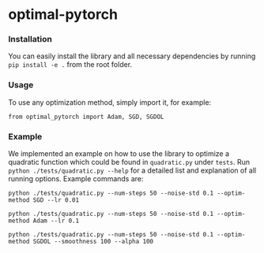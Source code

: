 # optimal-pytorch

### Installation

You can easily install the library and all necessary dependencies by running `pip install -e .` from the root folder.


### Usage

To use any optimization method, simply import it, for example:

```
from optimal_pytorch import Adam, SGD, SGDOL
```

### Example

We implemented an example on how to use the library to optimize a quadratic function which could be found in `quadratic.py` under  `tests`. Run `python ./tests/quadratic.py --help` for a detailed list and explanation of all running options. Example commands are:

```shell
python ./tests/quadratic.py --num-steps 50 --noise-std 0.1 --optim-method SGD --lr 0.01

python ./tests/quadratic.py --num-steps 50 --noise-std 0.1 --optim-method Adam --lr 0.1

python ./tests/quadratic.py --num-steps 50 --noise-std 0.1 --optim-method SGDOL --smoothness 100 --alpha 100
```
